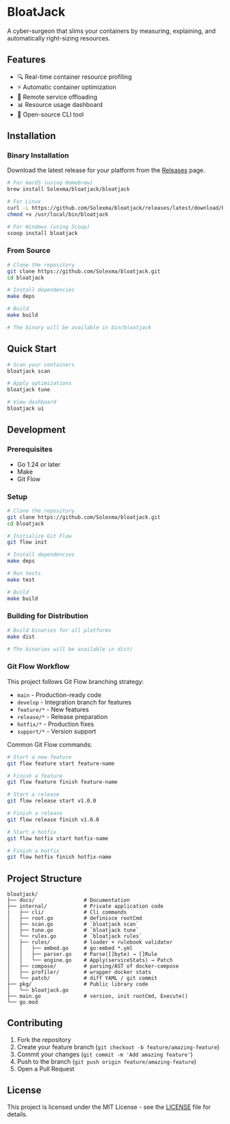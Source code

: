 # BloatJack

A cyber-surgeon that slims your containers by measuring, explaining, and automatically right-sizing resources.

## Features

- 🔍 Real-time container resource profiling
- ⚡ Automatic container optimization
- 🚀 Remote service offloading
- 📊 Resource usage dashboard
- 🔧 Open-source CLI tool

## Installation

### Binary Installation

Download the latest release for your platform from the [Releases](https://github.com/Solexma/bloatjack/releases) page.

```bash
# For macOS (using Homebrew)
brew install Solexma/bloatjack/bloatjack

# For Linux
curl -L https://github.com/Solexma/bloatjack/releases/latest/download/bloatjack-linux-amd64 -o /usr/local/bin/bloatjack
chmod +x /usr/local/bin/bloatjack

# For Windows (using Scoop)
scoop install bloatjack
```

### From Source

```bash
# Clone the repository
git clone https://github.com/Solexma/bloatjack.git
cd bloatjack

# Install dependencies
make deps

# Build
make build

# The binary will be available in bin/bloatjack
```

## Quick Start

```bash
# Scan your containers
bloatjack scan

# Apply optimizations
bloatjack tune

# View dashboard
bloatjack ui
```

## Development

### Prerequisites

- Go 1.24 or later
- Make
- Git Flow

### Setup

```bash
# Clone the repository
git clone https://github.com/Solexma/bloatjack.git
cd bloatjack

# Initialize Git Flow
git flow init

# Install dependencies
make deps

# Run tests
make test

# Build
make build
```

### Building for Distribution

```bash
# Build binaries for all platforms
make dist

# The binaries will be available in dist/
```

### Git Flow Workflow

This project follows Git Flow branching strategy:

- `main` - Production-ready code
- `develop` - Integration branch for features
- `feature/*` - New features
- `release/*` - Release preparation
- `hotfix/*` - Production fixes
- `support/*` - Version support

Common Git Flow commands:

```bash
# Start a new feature
git flow feature start feature-name

# Finish a feature
git flow feature finish feature-name

# Start a release
git flow release start v1.0.0

# Finish a release
git flow release finish v1.0.0

# Start a hotfix
git flow hotfix start hotfix-name

# Finish a hotfix
git flow hotfix finish hotfix-name
```

## Project Structure

```plaintext
bloatjack/
├── docs/                # Documentation
├── internal/            # Private application code
|   ├── cli/             # Cli commands
│   ├── root.go          # definisce rootCmd
│   ├── scan.go          # `bloatjack scan`
│   ├── tune.go          # `bloatjack tune`
│   └── rules.go         # `bloatjack rules`
│   ├── rules/           # loader + rulebook validator
│   │   ├── embed.go     # go:embed *.yml
│   │   ├── parser.go    # Parse([]byte) → []Rule
│   │   └── engine.go    # Apply(serviceStats) → Patch
│   ├── compose/         # parsing/AST of docker‑compose
│   ├── profiler/        # wrapper docker stats
│   └── patch/           # diff YAML / git commit
├── pkg/                 # Public library code
│   └── bloatjack.go
├── main.go              # version, init rootCmd, Execute()
└── go.mod
```

## Contributing

1. Fork the repository
2. Create your feature branch (`git checkout -b feature/amazing-feature`)
3. Commit your changes (`git commit -m 'Add amazing feature'`)
4. Push to the branch (`git push origin feature/amazing-feature`)
5. Open a Pull Request

## License

This project is licensed under the MIT License - see the [LICENSE](LICENSE) file for details.
